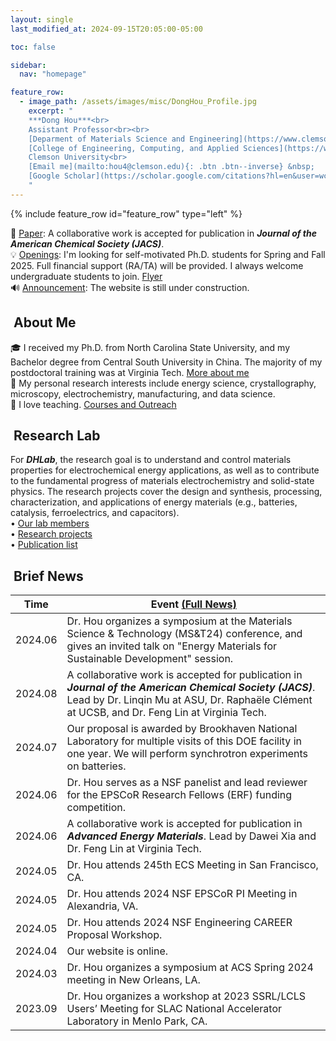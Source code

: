 ```yaml
---
layout: single
last_modified_at: 2024-09-15T20:05:00-05:00

toc: false

sidebar:
  nav: "homepage"

feature_row:
  - image_path: /assets/images/misc/DongHou_Profile.jpg
    excerpt: "
    ***Dong Hou***<br>
    Assistant Professor<br><br>
    [Deparment of Materials Science and Engineering](https://www.clemson.edu/cecas/departments/mse/index.html)(MSE)<br>
    [College of Engineering, Computing, and Applied Sciences](https://www.clemson.edu/cecas/index.html) (CECAS)<br>
    Clemson University<br>
    [Email me](mailto:hou4@clemson.edu){: .btn .btn--inverse} &nbsp;
    [Google Scholar](https://scholar.google.com/citations?hl=en&user=wc392IUAAAAJ){: .btn .btn--inverse}
    "
---
```

{% include feature_row id="feature_row" type="left" %}
<!-- Latest news, sync with brief-news section-->
<!-- Update the dates on header section-->
<div class="notice--success">
  📝 <a href="/index.html#brief-news">Paper</a>: A collaborative work is accepted for publication in <b><em>Journal of the American Chemical Society (JACS)</em></b>.<br>
  💡 <a href="/group/index.html">Openings</a>: I'm looking for self-motivated Ph.D. students for Spring and Fall 2025. Full financial support (RA/TA) will be provided. I always welcome undergraduate students to join. <a href="/assets/Openings.pdf">Flyer</a><br>
  🔊 <a href="/index.html#brief-news">Announcement</a>: The website is still under construction.<br>
</div>

## <i class="fa fa-feather-alt fa-fw"></i>&nbsp;About Me
🎓 I received my Ph.D. from North Carolina State University, and my Bachelor degree from Central South University in China. The majority of my postdoctoral training was at Virginia Tech. <a href="/bio/index.html">More about me</a><br>
🔬 My personal research interests include energy science, crystallography, microscopy, electrochemistry, manufacturing, and data science.<br>
📘 I love teaching. <a href="/teaching/index.html">Courses and Outreach</a><br>

## <i class="fa fa-layer-group fa-fw"></i>&nbsp;Research Lab
For <b><em>DHLab</em></b>, the research goal is to understand and control materials properties for electrochemical energy applications, as well as to contribute to the fundamental progress of materials electrochemistry and solid-state physics. The research projects cover the design and synthesis, processing, characterization, and applications of energy materials (e.g., batteries, catalysis, ferroelectrics, and capacitors).<br>
&bull;&nbsp;<a href="/group/index.html">Our lab members</a><br>
&bull;&nbsp;<a href="/research/index.html">Research projects</a><br>
&bull;&nbsp;<a href="/products/index.html">Publication list</a><br>

## <i class="fa fa-seedling fa-fw"></i>&nbsp;Brief News
<table>
  <thead><tr><th>Time</th><th>Event&nbsp;<a href="/posts/index.html">(Full News)</a></th></tr></thead>
  <tbody>
    <!-- <tr><td>2024.09</td><td>text</td></tr> -->
    <!-- <tr><td>2024.06</td><td>Dr. Hou is invited for a talk at EMA2025 conference.</td></tr> -->
    <tr><td>2024.06</td><td>Dr. Hou organizes a symposium at the Materials Science & Technology (MS&T24) conference, and gives an invited talk on "Energy Materials for Sustainable Development" session.</td></tr>
    <tr><td>2024.08</td><td>A collaborative work is accepted for publication in <b><em>Journal of the American Chemical Society (JACS)</em></b>. Lead by Dr. Linqin Mu at ASU, Dr. Raphaële Clément at UCSB, and Dr. Feng Lin at Virginia Tech.</td></tr>
    <tr><td>2024.07</td><td>Our proposal is awarded by Brookhaven National Laboratory for multiple visits of this DOE facility in one year. We will perform synchrotron experiments on batteries.</td></tr>
    <tr><td>2024.06</td><td>Dr. Hou serves as a NSF panelist and lead reviewer for the EPSCoR Research Fellows (ERF) funding competition.</td></tr>
    <tr><td>2024.06</td><td>A collaborative work is accepted for publication in <b><em>Advanced Energy Materials</em></b>. Lead by Dawei Xia and Dr. Feng Lin at Virginia Tech. </td></tr>
    <tr><td>2024.05</td><td>Dr. Hou attends 245th ECS Meeting in San Francisco, CA.</td></tr>
    <tr><td>2024.05</td><td>Dr. Hou attends 2024 NSF EPSCoR PI Meeting in Alexandria, VA.</td></tr>
    <tr><td>2024.05</td><td>Dr. Hou attends 2024 NSF Engineering CAREER Proposal Workshop.</td></tr>
    <tr><td>2024.04</td><td>Our website is online.</td></tr>
    <tr><td>2024.03</td><td>Dr. Hou organizes a symposium at ACS Spring 2024 meeting in New Orleans, LA.</td></tr>
    <tr><td>2023.09</td><td>Dr. Hou organizes a workshop at 2023 SSRL/LCLS Users’ Meeting for SLAC National Accelerator Laboratory in Menlo Park, CA.</td></tr>
  </tbody>
</table>
<!-- <tr><td>2024.01</td><td>Dr. Hou joines Department of Materials Science and Engineering, Clemson University</td></tr> -->
